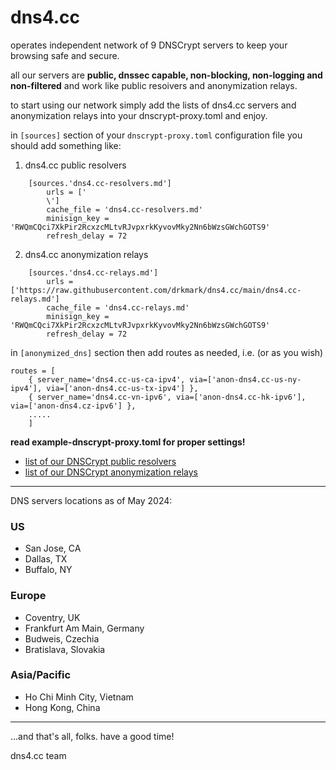 # dns4.cc
operates independent network of 9 DNSCrypt servers to keep your browsing safe and secure. 

all our servers are **public, dnssec capable, non-blocking, non-logging and non-filtered** and work like public resoivers and anonymization relays. 


to start using our network simply add the lists of dns4.cc servers and anonymization relays into your dnscrypt-proxy.toml and enjoy.

in `[sources]` section of your `dnscrypt-proxy.toml` configuration file you should add something like:

1. dns4.cc public resolvers

```
    [sources.'dns4.cc-resolvers.md']
        urls = ['
        \']
        cache_file = 'dns4.cc-resolvers.md'
        minisign_key = 'RWQmCQci7XkPir2RcxzcMLtvRJvpxrkKyvovMky2Nn6bWzsGWchGOTS9'
        refresh_delay = 72
```

2. dns4.cc anonymization relays

```
    [sources.'dns4.cc-relays.md']
        urls = ['https://raw.githubusercontent.com/drkmark/dns4.cc/main/dns4.cc-relays.md']
        cache_file = 'dns4.cc-relays.md'
        minisign_key = 'RWQmCQci7XkPir2RcxzcMLtvRJvpxrkKyvovMky2Nn6bWzsGWchGOTS9'
        refresh_delay = 72
```

in `[anonymized_dns]` section then add routes as needed, i.e. (or as you wish)

    routes = [
        { server_name='dns4.cc-us-ca-ipv4', via=['anon-dns4.cc-us-ny-ipv4'], via=['anon-dns4.cc-us-tx-ipv4'] },
        { server_name='dns4.cc-vn-ipv6', via=['anon-dns4.cc-hk-ipv6'], via=['anon-dns4.cz-ipv6'] },
        .....
        ]

**read example-dnscrypt-proxy.toml for proper settings!**

- [list of our DNSCrypt public resolvers](https://raw.githubusercontent.com/drkmark/dns4.cc/main/dns4.cc-resolvers.md)
- [list of our DNSCrypt anonymization relays](https://raw.githubusercontent.com/drkmark/dns4.cc/main/dns4.cc-relays.md)

********************

DNS servers locations as of May 2024:

### US
 - San Jose, CA
 - Dallas, TX
 - Buffalo, NY

### Europe
 - Coventry, UK
 - Frankfurt Am Main, Germany
 - Budweis, Czechia
 - Bratislava, Slovakia

### Asia/Pacific
 - Ho Chi Minh City, Vietnam
 - Hong Kong, China


********************

...and that's all, folks. have a good time!

dns4.cc team
